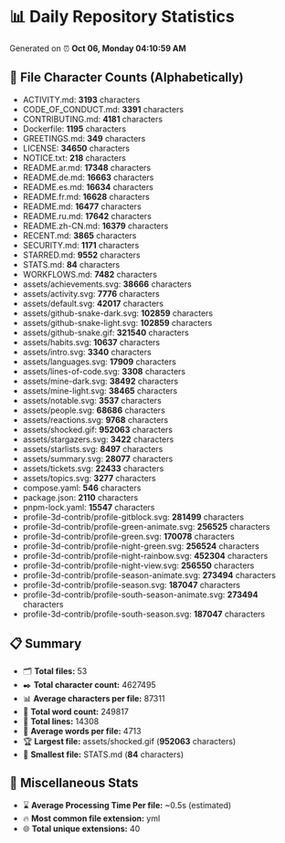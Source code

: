 # 📊 Daily Repository Statistics
Generated on ⏰ **Oct 06, Monday 04:10:59 AM**

## 📂 File Character Counts (Alphabetically)
- ACTIVITY.md: **3193** characters
- CODE_OF_CONDUCT.md: **3391** characters
- CONTRIBUTING.md: **4181** characters
- Dockerfile: **1195** characters
- GREETINGS.md: **349** characters
- LICENSE: **34650** characters
- NOTICE.txt: **218** characters
- README.ar.md: **17348** characters
- README.de.md: **16663** characters
- README.es.md: **16634** characters
- README.fr.md: **16628** characters
- README.md: **16477** characters
- README.ru.md: **17642** characters
- README.zh-CN.md: **16379** characters
- RECENT.md: **3865** characters
- SECURITY.md: **1171** characters
- STARRED.md: **9552** characters
- STATS.md: **84** characters
- WORKFLOWS.md: **7482** characters
- assets/achievements.svg: **38666** characters
- assets/activity.svg: **7776** characters
- assets/default.svg: **42017** characters
- assets/github-snake-dark.svg: **102859** characters
- assets/github-snake-light.svg: **102859** characters
- assets/github-snake.gif: **321540** characters
- assets/habits.svg: **10637** characters
- assets/intro.svg: **3340** characters
- assets/languages.svg: **17909** characters
- assets/lines-of-code.svg: **3308** characters
- assets/mine-dark.svg: **38492** characters
- assets/mine-light.svg: **38465** characters
- assets/notable.svg: **3537** characters
- assets/people.svg: **68686** characters
- assets/reactions.svg: **9768** characters
- assets/shocked.gif: **952063** characters
- assets/stargazers.svg: **3422** characters
- assets/starlists.svg: **8497** characters
- assets/summary.svg: **28077** characters
- assets/tickets.svg: **22433** characters
- assets/topics.svg: **3277** characters
- compose.yaml: **546** characters
- package.json: **2110** characters
- pnpm-lock.yaml: **15547** characters
- profile-3d-contrib/profile-gitblock.svg: **281499** characters
- profile-3d-contrib/profile-green-animate.svg: **256525** characters
- profile-3d-contrib/profile-green.svg: **170078** characters
- profile-3d-contrib/profile-night-green.svg: **256524** characters
- profile-3d-contrib/profile-night-rainbow.svg: **452304** characters
- profile-3d-contrib/profile-night-view.svg: **256550** characters
- profile-3d-contrib/profile-season-animate.svg: **273494** characters
- profile-3d-contrib/profile-season.svg: **187047** characters
- profile-3d-contrib/profile-south-season-animate.svg: **273494** characters
- profile-3d-contrib/profile-south-season.svg: **187047** characters

## 📋 Summary
- 🗂️ **Total files:** 53
- ✒️ **Total character count:** 4627495
- 📊 **Average characters per file:** 87311
- 📝 **Total word count:** 249817
- 🧾 **Total lines:** 14308
- 📐 **Average words per file:** 4713
- 🏆 **Largest file:** assets/shocked.gif (**952063** characters)
- 🥉 **Smallest file:** STATS.md (**84** characters)

## 🌟 Miscellaneous Stats
- ⌛ **Average Processing Time Per file:** ~0.5s (estimated)
- 🔥 **Most common file extension:** yml
- 🌐 **Total unique extensions:** 40
